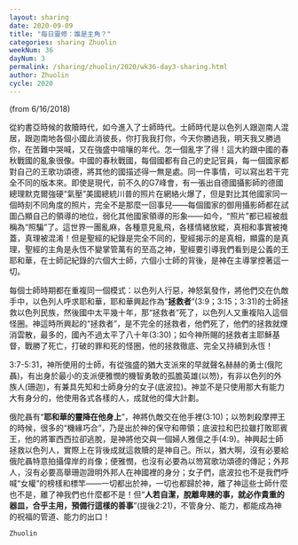 ```yaml
---
layout: sharing
date: 2020-09-09
title: "每日靈修：誰是主角？"
categories: sharing Zhuolin
weekNum: 36
dayNum: 3
permalink: /sharing/zhuolin/2020/wk36-day3-sharing.html
author: Zhuolin
cycle: 2020
---
```

(from 6/16/2018)  

從約書亞時候的救贖時代，如今進入了士師時代。士師時代是以色列人跟迦南人混居，跟迦南地各個小國此消彼長，你打我我打你，今天你勝過我，明天我又勝過你，在苦難中哭喊，又在強盛中喧嚷的年代。怎一個亂字了得！這大約跟中國的春秋戰國的亂象很像。中國的春秋戰國，每個國都有自己的史記官員，每一個國家都對自己的王歌功頌德，將其他的國描述得一無是處。同一件事情，可以寫出若干完全不同的版本來。即使是現代，前不久的G7峰會，有一張出自德國攝影師的德國總理默克爾強硬“氣壓”美國總統川普的照片在網絡火爆了，但是對比其他國家同一個時刻不同角度的照片，完全不是那麼一回事兒——每個國家的御用攝影師都在試圖凸顯自己的領導的地位，弱化其他國家領導的形象——如今，“照片”都已經被戲稱為“照騙”了。這世界一團亂麻，各種意見亂飛，各樣情緒放縱，真相和事實被掩蓋，真理被混淆！但是聖經的紀錄是完全不同的，聖經揭示的是真相，顯露的是真理，聖經的主角是永恆不變掌管萬有的至高之神，聖經要引導我們看到是公義的王耶和華，在士師記紀錄的六個大士師，六個小士師的背後，是神在主導掌控著這一切。  

每個士師時期都在重複同一個模式：以色列人行惡，神怒氣發作，將他們交在仇敵手中，以色列人呼求耶和華，耶和華興起作為“**拯救者**”(3:9；3:15；3:31)的士師拯救以色列民族，然後國中太平幾十年，那“拯救者”死了，以色列人又重複陷入這個怪圈。神這時所興起的“拯救者”，是不完全的拯救者，他們死了，他們的拯救就煙消雲散，最多的，國內不過太平了八十年(3:30)；如今神所賜的拯救者主耶穌基督，戰勝了死亡，打破的罪和死的怪圈，他的拯救徹底、完全又持續到永恆！  

3:7-5:31，神所使用的士師，有從強盛的猶大支派來的早就聲名赫赫的勇士(俄陀聶)，有出身於最小的支派便雅憫的機智勇敢的孤膽英雄(以笏)，有非以色列的外族人(珊迦)，有兼具先知和士師身分的女子(底波拉)。神並不是只使用那大有能力大有身分的，他使用各式各樣的人，成就他的偉大計劃。  

俄陀聶有“**耶和華的靈降在他身上**”，神將仇敵交在他手裡(3:10)；以笏刺殺摩押王的時候，很多的“機緣巧合”，乃是出於神的保守和帶領；底波拉和巴拉雖打敗耶賓王，他的將軍西西拉卻逃脫，是神將他交與一個婦人雅億之手(4:9)。神興起士師拯救以色列人，實際上在背後成就這救贖的是神自己。所以，猶大啊，沒有必要給俄陀聶特意拍攝偉岸的肖像；便雅憫，也沒有必要為以笏寫歌功頌德的傳記；外邦人，沒有必要高舉珊迦證明外邦人在神國裡的身分；女子們，底波拉也不是我們呼喊“女權”的榜樣和標竿——一切都出於神，一切也都歸於神，離了神這些士師什麼也不是，離了神我們也什麼都不是！但“**人若自潔，脫離卑賤的事，就必作貴重的器皿，合乎主用，預備行這樣的善事**”(提後2:21)，不管身分、能力，都能成為神的祝福的管道、能力的出口！  

`Zhuolin`  
